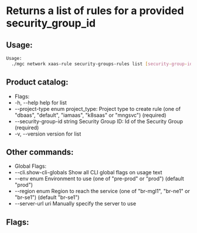 # Returns a list of rules for a provided security_group_id

## Usage:
```bash
Usage:
  ./mgc network xaas-rule security-groups-rules list [security-group-id] [flags]
```

## Product catalog:
- Flags:
- -h, --help                       help for list
- --project-type enum          project_type: Project type to create rule (one of "dbaas", "default", "iamaas", "k8saas" or "mngsvc") (required)
- --security-group-id string   Security Group ID: Id of the Security Group (required)
- -v, --version                    version for list

## Other commands:
- Global Flags:
- --cli.show-cli-globals   Show all CLI global flags on usage text
- --env enum               Environment to use (one of "pre-prod" or "prod") (default "prod")
- --region enum            Region to reach the service (one of "br-mgl1", "br-ne1" or "br-se1") (default "br-se1")
- --server-url uri         Manually specify the server to use

## Flags:
```bash

```

